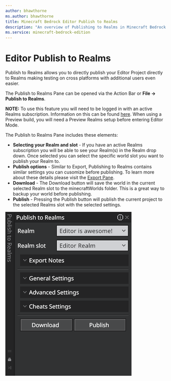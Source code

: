 ```yaml
---
author: bhawthorne
ms.author: bhawthorne
title: Minecraft Bedrock Editor Publish to Realms
description: "An overview of Publishing to Realms in Minecraft Bedrock Editor"
ms.service: minecraft-bedrock-edition
---
```


# Editor Publish to Realms

Publish to Realms allows you to directly publish your Editor Project directly to Realms making testing on cross platforms with additional users even easier.

The Publish to Realms Pane can be opened via the Action Bar or **File -> Publish to Realms**.

**NOTE:** To use this feature you will need to be logged in with an active Realms subscription. Information on this can be found [here](https://www.minecraft.net/en-us/realms/how-buy-realm). When using a Preview build, you will need a Preview Realms setup before entering Editor Mode. 

The Publish to Realms Pane includes these elements:

- **Selecting your Realm and slot** - If you have an active Realms subscription you will be able to see your Realm(s) in the Realm drop down. Once selected you can select the specific world slot you want to publish your Realm to.
- **Publish options** - Similar to Export, Publishing to Realms contains similar settings you can cusomize before publishing. To learn more about these details please visit the [Export Pane](EditorExport.md). 
- **Download** - The Download button will save the world in the current selected Realm slot to the minecraftWorlds folder. This is a great way to backup your world before publishing. 
- **Publish** - Pressing the Publish button will publish the current project to the selected Realms slot with the selected settings.

![Image of the Realms Pane.](Media/editor_realms_pane.png)
